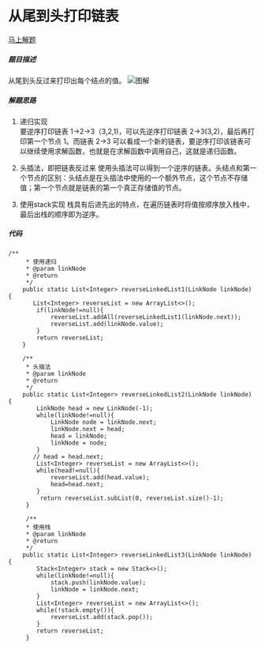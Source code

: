 从尾到头打印链表
====
[马上解题](https://www.nowcoder.com/practice/d0267f7f55b3412ba93bd35cfa8e8035?tpId=13&tqId=11156&tPage=1&rp=1&ru=/ta/coding-interviews&qru=/ta/coding-interviews/question-ranking)

##### 题目描述   
从尾到头反过来打印出每个结点的值。
![图解](https://upload-images.jianshu.io/upload_images/8907519-5acf6b53d1b2f31a.png?imageMogr2/auto-orient/strip%7CimageView2/2/w/1240)

##### 解题思路
1. 递归实现   
要逆序打印链表 1->2->3（3,2,1)，可以先逆序打印链表 2->3(3,2)，最后再打印第一个节点 1。而链表 2->3 可以看成一个新的链表，要逆序打印该链表可以继续使用求解函数，也就是在求解函数中调用自己，这就是递归函数。

2. 头插法，即把链表反过来
使用头插法可以得到一个逆序的链表。头结点和第一个节点的区别：头结点是在头插法中使用的一个额外节点，这个节点不存储值；第一个节点就是链表的第一个真正存储值的节点。

3. 使用stack实现
栈具有后进先出的特点，在遍历链表时将值按顺序放入栈中，最后出栈的顺序即为逆序。
##### 代码
```
/**
     * 使用递归
     * @param linkNode
     * @return
     */
    public static List<Integer> reverseLinkedList1(LinkNode linkNode) {
       List<Integer> reverseList = new ArrayList<>();
        if(linkNode!=null){
            reverseList.addAll(reverseLinkedList1(linkNode.next));
            reverseList.add(linkNode.value);
        }
        return reverseList;
    }

    /**
     * 头插法
     * @param linkNode
     * @return
     */
    public static List<Integer> reverseLinkedList2(LinkNode linkNode) {
        LinkNode head = new LinkNode(-1);
        while(linkNode!=null){
            LinkNode node = linkNode.next;
            linkNode.next = head;
            head = linkNode;
            linkNode = node;
        }
       // head = head.next;
        List<Integer> reverseList = new ArrayList<>();
        while(head!=null){
            reverseList.add(head.value);
            head=head.next;
        }
         return reverseList.subList(0, reverseList.size()-1);
     }

     /**
     * 使用栈
     * @param linkNode
     * @return
     */
    public static List<Integer> reverseLinkedList3(LinkNode linkNode) {
        Stack<Integer> stack = new Stack<>();
        while(linkNode!=null){
            stack.push(linkNode.value);
            linkNode = linkNode.next;
        }
        List<Integer> reverseList = new ArrayList<>();
        while(!stack.empty()){
            reverseList.add(stack.pop());
        }
        return reverseList;
     }
```
